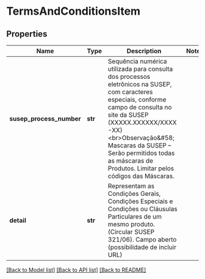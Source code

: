 # TermsAndConditionsItem

## Properties
Name | Type | Description | Notes
------------ | ------------- | ------------- | -------------
**susep_process_number** | **str** | Sequência numérica utilizada para consulta dos processos eletrônicos na SUSEP, com caracteres especiais, conforme campo de consulta no site da SUSEP (XXXXX.XXXXXX/XXXX-XX)&lt;br&gt;Observação&amp;#58; Mascaras da SUSEP – Serão permitidos todas as máscaras de Produtos. Limitar pelos códigos das Máscaras. | 
**detail** | **str** | Representam as Condições Gerais, Condições Especiais e Condições ou Cláusulas Particulares de um mesmo produto. (Circular SUSEP 321/06). Campo aberto (possibilidade de incluir URL) | 

[[Back to Model list]](../README.md#documentation-for-models) [[Back to API list]](../README.md#documentation-for-api-endpoints) [[Back to README]](../README.md)

